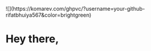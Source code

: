 <div style="display: flex; justify-content: center;">
</div>![](https://komarev.com/ghpvc/?username=your-github-rifatbhuiya567&color=brightgreen)

# Hey there,
